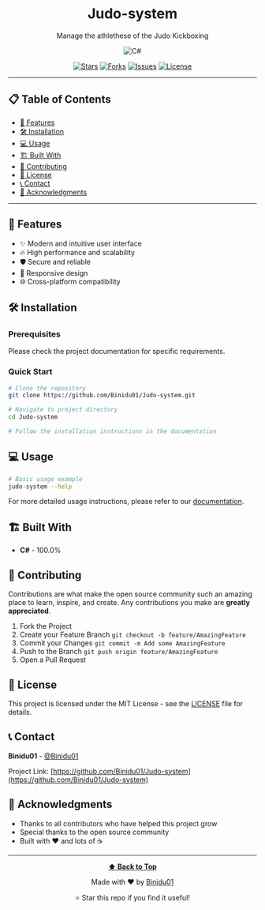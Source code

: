 <div align="center">
  
# Judo-system

Manage the athlethese of the Judo Kickboxing 

![C#](https://img.shields.io/badge/C%23-239120?style=for-the-badge&logo=c#&logoColor=white)

[![Stars](https://img.shields.io/github/stars/Binidu01/Judo-system?style=for-the-badge&logo=github)](https://github.com/Binidu01/Judo-system/stargazers)
[![Forks](https://img.shields.io/github/forks/Binidu01/Judo-system?style=for-the-badge&logo=github)](https://github.com/Binidu01/Judo-system/network/members)
[![Issues](https://img.shields.io/github/issues/Binidu01/Judo-system?style=for-the-badge&logo=github)](https://github.com/Binidu01/Judo-system/issues)
[![License](https://img.shields.io/github/license/Binidu01/Judo-system?style=for-the-badge)](https://github.com/Binidu01/Judo-system/blob/main/LICENSE)

</div>

---

## 📋 Table of Contents

- [🚀 Features](#-features)
- [🛠️ Installation](#️-installation)
- [💻 Usage](#-usage)
- [🏗️ Built With](#️-built-with)
- [🤝 Contributing](#-contributing)
- [📄 License](#-license)
- [📞 Contact](#-contact)
- [🙏 Acknowledgments](#-acknowledgments)

---

## 🚀 Features

- ✨ Modern and intuitive user interface
- 🔥 High performance and scalability
- 🛡️ Secure and reliable
- 📱 Responsive design
- 🌐 Cross-platform compatibility

## 🛠️ Installation

### Prerequisites
Please check the project documentation for specific requirements.

### Quick Start
```bash
# Clone the repository
git clone https://github.com/Binidu01/Judo-system.git

# Navigate to project directory
cd Judo-system

# Follow the installation instructions in the documentation
```

## 💻 Usage

```bash
# Basic usage example
judo-system --help
```

For more detailed usage instructions, please refer to our [documentation](https://github.com/Binidu01/Judo-system).

## 🏗️ Built With

- **C#** - 100.0%

## 🤝 Contributing

Contributions are what make the open source community such an amazing place to learn, inspire, and create. Any contributions you make are **greatly appreciated**.

1. Fork the Project
2. Create your Feature Branch `git checkout -b feature/AmazingFeature`
3. Commit your Changes `git commit -m Add some AmazingFeature`
4. Push to the Branch `git push origin feature/AmazingFeature`
5. Open a Pull Request

## 📄 License

This project is licensed under the MIT License - see the [LICENSE](LICENSE) file for details.

## 📞 Contact

**Binidu01** - [@Binidu01](https://github.com/Binidu01)

Project Link: [https://github.com/Binidu01/Judo-system](https://github.com/Binidu01/Judo-system)



## 🙏 Acknowledgments

- Thanks to all contributors who have helped this project grow
- Special thanks to the open source community
- Built with ❤️ and lots of ☕

---

<div align="center">
  
**[⬆ Back to Top](#judo-system)**

Made with ❤️ by [Binidu01](https://github.com/Binidu01)

⭐ Star this repo if you find it useful!

</div>
